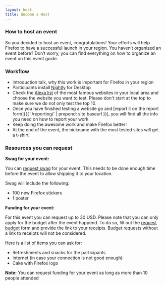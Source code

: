 ```yaml
---
layout: host
title: Become a Host
---
```


<div class="content-box" markdown="1">

### How to host an event

So you decided to host an event, congratulations! Your efforts will help Firefox to have a successful launch in your region. You haven’t organized an event before? Don’t worry, you can find everything on how to organize an event on this event guide.

### Workflow

* Introduction talk, why this work is important for Firefox in your region
* Participants install [Nightly](https://nightly.mozilla.org) for Desktop
* Check the [Alexa list](https://www.alexa.com/topsites/countries) of the most famous websites in your local area and choose the website you want to test. Please don't start at the top to make sure we do not only test the top 10.
* Once you have finished testing a website go and [report it on the report form]({{ '/reporting/' | prepend: site.baseurl }}), you will find all the info you need on how to report your work
* Keep doing the awesome work and make Firefox better!
* At the end of the event, the nickname with the most tested sites will get a t-shirt

### Resources you can request

**Swag for your event:**

You can [request swag](https://goo.gl/forms/4FEhEEPkujEt3TYd2) for your event. This needs to be done enough time before the event to allow shipping it to your location.

Swag will include the following:

* 100 new Firefox stickers
* 1 poster

**Funding for your event:**

For this event you can request up to 30 USD. Please note that you can only apply for the budget after the event happend. To do so, fill out the [request budget](https://goo.gl/forms/fkwubidAAnvK40vF3) form and provide the link to your receipts. Budget requests without a link to receipts will not be considered.

Here is a list of items you can ask for:

* Refreshments and snacks for the participants
* Internet (in case your connection is not good enough)
* Cake with Firefox logo

**Note:** You can request funding for your event as long as more than 10 people attended

</div>